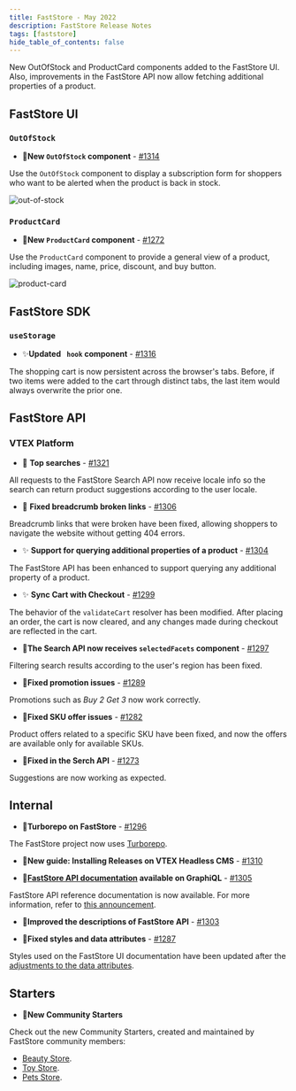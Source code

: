 ```yaml
---
title: FastStore - May 2022
description: FastStore Release Notes 
tags: [faststore]
hide_table_of_contents: false
---
```


New OutOfStock and ProductCard components added to the FastStore UI. Also, improvements in the FastStore API now allow fetching additional properties of a product.

<!--truncate-->
## FastStore UI

### `OutOfStock`
- <p><span role="img" aria-label="chores">🎉</span><b>New <code>OutOfStock</code> component</b> - <a href="https://github.com/vtex/faststore/pull/1314">#1314</a></p>
Use the <code>OutOfStock</code> component to display a subscription form for shoppers who want to be alerted when the product is back in stock.

![out-of-stock](https://user-images.githubusercontent.com/51174217/169893136-8834db12-af0b-4b64-9365-cce67368c094.png)

### `ProductCard`
- <p><span role="img" aria-label="chores">🎉</span><b>New <code>ProductCard</code> component</b> - <a href="https://github.com/vtex/faststore/pull/1272">#1272</a></p>
Use the <code>ProductCard</code> component to provide a general view of a product, including images, name, price, discount, and buy button.

![product-card](https://user-images.githubusercontent.com/3356699/167171222-01edef9e-fe53-4910-ac41-7fd5329fcdfd.png)

## FastStore SDK
### `useStorage`
- <p><span role="img" aria-label="Enhancement">✨</span><b>Updated <code> hook</code> component</b> - <a href="https://github.com/vtex/faststore/pull/1316">#1316</a></p>
The shopping cart is now persistent across the browser's tabs. Before, if two items were added to the cart through distinct tabs, the last item would always overwrite the prior one.

## FastStore API
### VTEX Platform

- <p><span role="img" aria-label="bug fix">🐛</span> <b>Top searches</b> - <a href="https://github.com/vtex/faststore/pull/1321">#1321</a></p>
All requests to the FastStore Search API now receive locale info so the search can return product suggestions according to the user locale.

- <p><span role="img" aria-label="bug fix">🐛</span> <b>Fixed breadcrumb broken links</b> - <a href="https://github.com/vtex/faststore/pull/1306">#1306</a></p>
Breadcrumb links that were broken have been fixed, allowing shoppers to navigate the website without getting 404 errors.

- <p><span role="img" aria-label="Enhancement">✨</span> <b>Support for querying additional properties of a product</b> - <a href="https://github.com/vtex/faststore/pull/1304">#1304</a></p>
The FastStore API has been enhanced to support querying any additional property of a product.

- <p><span role="img" aria-label="Enhancement">✨</span> <b>Sync Cart with Checkout</b> - <a href="https://github.com/vtex/faststore/pull/1299">#1299</a></p>
The behavior of the <code>validateCart</code> resolver has been modified. After placing an order, the cart is now cleared, and any changes made during checkout are reflected in the cart.

- <p><span role="img" aria-label="bug fix">🐛</span><b>The Search API now receives <code>selectedFacets</code> component</b> - <a href="https://github.com/vtex/faststore/pull/1297">#1297</a></p>
Filtering search results according to the user's region has been fixed.

- <p><span role="img" aria-label="bug fix">🐛</span><b>Fixed promotion issues</b> - <a href="https://github.com/vtex/faststore/pull/1289">#1289</a></p>
Promotions such as <i>Buy 2 Get 3</i> now work correctly.

- <p><span role="img" aria-label="bug fix">🐛</span><b>Fixed SKU offer issues</b> - <a href="https://github.com/vtex/faststore/pull/1282">#1282</a></p>
Product offers related to a specific SKU have been fixed, and now the offers are available only for available SKUs.

- <p><span role="img" aria-label="bug fix">🐛</span><b>Fixed in the Serch API</b> - <a href="https://github.com/vtex/faststore/pull/1273">#1273</a></p>
Suggestions are now working as expected.


## Internal
- <p><span role="img" aria-label="chores">🎉</span><b>Turborepo on FastStore</b> - <a href="https://github.com/vtex/faststore/pull/1296">#1296</a></p>
The FastStore project now uses <a href="https://turborepo.org/">Turborepo</a>.

- <p><span role="img" aria-label="documentation">📑</span><b>New guide: Installing Releases on VTEX Headless CMS</b> - <a href="https://github.com/vtex/faststore/pull/1310">#1310</a></p>

- <p><span role="img" aria-label="documentation">📑</span><b><a href="https://www.faststore.dev/releases/2022/05/18/faststore">FastStore API documentation</a> available on GraphiQL</b> - <a href="https://github.com/vtex/faststore/pull/1305">#1305</a></p>
FastStore API reference documentation is now available. For more information, refer to <a href="https://www.faststore.dev/releases/2022/05/18/faststore">this announcement</a>.

- <p><span role="img" aria-label="documentation">📑</span><b>Improved the descriptions of FastStore API</b> - <a href="https://github.com/vtex/faststore/pull/1303">#1303</a></p>

- <p><span role="img" aria-label="bug fix">🐛</span><b>Fixed styles and data attributes</b> - <a href="https://github.com/vtex/faststore/pull/1287">#1287</a></p>
Styles used on the FastStore UI documentation have been updated after the <a href="https://github.com/vtex/faststore/pull/1093">adjustments to the data attributes</a>. 
    
## Starters
- <p><span role="img" aria-label="chores">🎉</span><b>New Community Starters</b></p> 
Check out the new Community Starters, created and maintained by FastStore community members:
<ul>
  <li><a href="https://www.faststore.dev/starters/beauty">Beauty Store</a>.</li>
  <li><a href="https://www.faststore.dev/starters/toy">Toy Store</a>.</li>
  <li><a href="https://www.faststore.dev/starters/pets">Pets Store</a>.</li>
</ul>

